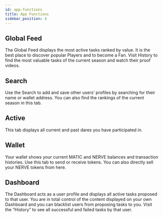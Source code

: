 ```yaml
---
id: app-functions
title: App Functions
sidebar_position: 4
---
```


## Global Feed
The Global Feed displays the most active tasks ranked by value. It is the best place to discover popular Players and to become a Fan. Visit History to find the most valuable tasks of the current season and watch their proof videos.

## Search
Use the Search to add and save other users’ profiles by searching for their name or wallet address. You can also find the rankings of the current season in this tab.

## Active
This tab displays all current and past dares you have participated in.

## Wallet
Your wallet shows your current MATIC and NERVE balances and transaction histories. Use this tab to send or receive tokens. You can also directly sell your NERVE tokens from here.

## Dashboard
The Dashboard acts as a user profile and displays all active tasks proposed to that user. You are in total control of the content displayed on your own Dashboard and you can blacklist users from proposing tasks to you.
Visit the “History” to see all successful and failed tasks by that user.